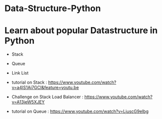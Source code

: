 # Data-Structure-Python
# Learn about popular Datastructure in Python 

* Stack
* Queue
* Link List 

* tutorial on Stack : https://www.youtube.com/watch?v=a4IS1Ai7GCI&feature=youtu.be
* Challenge on Stack Load Balancer : https://www.youtube.com/watch?v=A13jeW5XJEY
* tutorial on Queue : https://www.youtube.com/watch?v=LjuscG9eIbg

